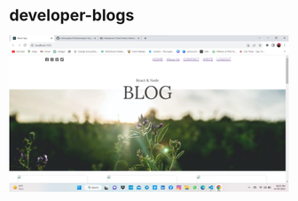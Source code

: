 # developer-blogs

![](https://github.com/nitishyadav4169/developer-blogs/blob/master/screenshots/Screenshot%202023-09-13%20180524.png?raw=true)
